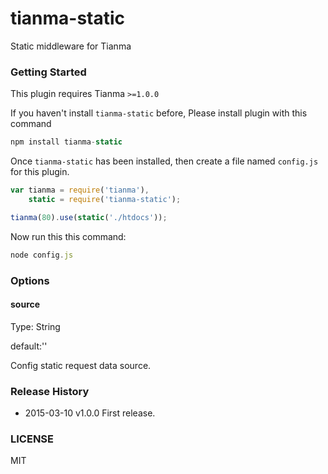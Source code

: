 # tianma-static

Static middleware for Tianma

### Getting Started

This plugin requires Tianma `>=1.0.0`

If you haven't install `tianma-static` before, Please install plugin with this command

```javascript
npm install tianma-static
```

Once `tianma-static` has been installed, then create a file named `config.js` for this plugin.

```javascript
var tianma = require('tianma'),
    static = require('tianma-static');

tianma(80).use(static('./htdocs'));
```

Now run this this command:

```javascript
node config.js
```

### Options

#### source

Type: String

default:''

Config static request data source.


### Release History

* 2015-03-10            v1.0.0            First release.


### LICENSE

MIT
